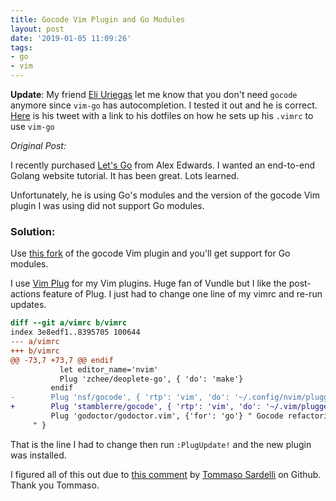 ```yaml
---
title: Gocode Vim Plugin and Go Modules
layout: post
date: '2019-01-05 11:09:26'
tags:
- go
- vim
---
```


**Update**: My friend [Eli Uriegas](https://twitter.com/_seemethere) let me know that you don't need `gocode` anymore since `vim-go` has autocompletion.  I tested it out and he is correct. [Here](https://twitter.com/_seemethere/status/1081626050717728770) is his tweet with a link to his dotfiles on how he sets up his `.vimrc` to use `vim-go`

*Original Post:*

I recently purchased [Let's Go](https://lets-go.alexedwards.net/) from Alex Edwards.  I wanted an end-to-end Golang website tutorial.  It has been great.  Lots learned.

Unfortunately, he is using Go's modules and the version of the gocode Vim plugin I was using did not support Go modules.

### Solution:
Use [this fork](https://github.com/stamblerre/gocode) of the gocode Vim plugin and you'll get support for Go modules.

I use [Vim Plug](https://github.com/junegunn/vim-plug) for my Vim plugins.  Huge fan of Vundle but I like the post-actions feature of Plug.  I just had to change one line of my vimrc and re-run updates.

```diff
diff --git a/vimrc b/vimrc
index 3e8edf1..8395705 100644
--- a/vimrc
+++ b/vimrc
@@ -73,7 +73,7 @@ endif
           let editor_name='nvim'
           Plug 'zchee/deoplete-go', { 'do': 'make'}
         endif
-        Plug 'nsf/gocode', { 'rtp': 'vim', 'do': '~/.config/nvim/plugged/gocode/vim/symlink.sh' }
+        Plug 'stamblerre/gocode', { 'rtp': 'vim', 'do': '~/.vim/plugged/gocode/vim/symlink.sh' }
         Plug 'godoctor/godoctor.vim', {'for': 'go'} " Gocode refactoring tool
     " }
```

That is the line I had to change then run `:PlugUpdate!` and the new plugin was installed.

I figured all of this out due to [this comment](https://github.com/zchee/deoplete-go/issues/134#issuecomment-435436305) by [Tommaso Sardelli](https://github.com/cippaciong) on Github.  Thank you Tommaso.
